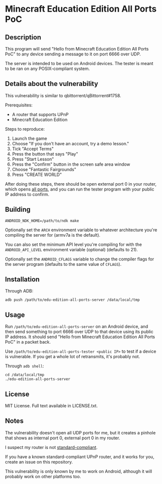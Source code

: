 # Minecraft Education Edition All Ports PoC
## Description
This program will send "Hello from Minecraft Education Edition All Ports PoC" to any device sending a message to it on port 6666 over UDP.

The server is intended to be used on Android devices. The tester is meant to be ran on any POSIX-compliant system.

## Details about the vulnerability
This vulnerability is similar to qbittorrent/qBittorrent#1758.

Prerequisites:

* A router that supports UPnP
* Minecraft Education Edition

Steps to reproduce:

1. Launch the game
2. Choose "If you don't have an account, try a demo lesson."
3. Tick "Accept Terms"
4. Press the button that says "Play"
5. Press "Start Lesson"
6. Press the "Confirm" button in the screen safe area window
7. Choose "Fantastic Fairgrounds"
8. Press "CREATE WORLD"

After doing these steps, there should be open external port 0 in your router, which opens [all ports](https://github.com/qbittorrent/qBittorrent/issues/1758#issuecomment-47003605), and you can run the tester program with your public IP address to confirm.

## Building
```
ANDROID_NDK_HOME=/path/to/ndk make
```

Optionally set the `ARCH` environment variable to whatever architecture you're compiling the server for (armv7a is the default).

You can also set the minimum API level you're compiling for with the `ANDROID_API_LEVEL` environment variable (optional) (defaults to 21).

Optionally set the `ANDROID_CFLAGS` variable to change the compiler flags for the server program (defaults to the same value of `CFLAGS`).

## Installation
Through ADB:
```
adb push /path/to/edu-edition-all-ports-server /data/local/tmp
```

## Usage
Run `/path/to/edu-edition-all-ports-server` on an Android device, and then send something to port 6666 over UDP to that device using its public IP address.
It should send "Hello from Minecraft Education Edition All Ports PoC" in a packet back.

Use `/path/to/edu-edition-all-ports-tester <public IP>` to test if a device is vulnerable.
If you get a whole lot of retransmits, it's probably not.

Through `adb shell`:
```
cd /data/local/tmp
./edu-edition-all-ports-server
```

## License
MIT License. Full text available in LICENSE.txt.

## Notes
The vulnerability doesn't open all UDP ports for me, but it creates a pinhole
that shows as internal port 0, external port 0 in my router.

I suspect my router is not [standard-compliant](https://github.com/qbittorrent/qBittorrent/issues/1758#issuecomment-47003605).

If you have a known standard-compliant UPnP router, and it works for you, create an issue on this repository.

This vulnerability is only known by me to work on Android, although it will probably work on other platforms too.
